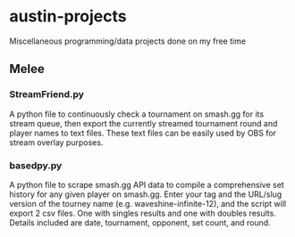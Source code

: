 # austin-projects

Miscellaneous programming/data projects done on my free time

## Melee

### StreamFriend.py

A python file to continuously check a tournament on smash.gg for its stream queue, then export the currently streamed tournament round and player names to text files. These text files can be easily used by OBS for stream overlay purposes.

### basedpy.py

A python file to scrape smash.gg API data to compile a comprehensive set history for any given player on smash.gg. Enter your tag and the URL/slug version of the tourney name (e.g. waveshine-infinite-12), and the script will export 2 csv files. One with singles results and one with doubles results. Details included are date, tournament, opponent, set count, and round.
